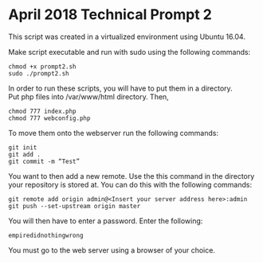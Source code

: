# April 2018 Technical Prompt 2

This script was created in a virtualized environment using Ubuntu 16.04.

Make script executable and run with sudo using the following commands:  

    chmod +x prompt2.sh  
    sudo ./prompt2.sh

In order to run these scripts, you will have to put them in a directory.  
Put php files into /var/www/html directory. Then,
    
    chmod 777 index.php
    chmod 777 webconfig.php 

To move them onto the webserver run the following commands:  

    git init  
    git add .  
    git commit -m “Test”

You want to then add a new remote. Use the this command in the directory your repository is stored at. You can do this with the following commands:
 
    git remote add origin admin@<Insert your server address here>:admin  
    git push --set-upstream origin master  
  
You will then have to enter a password. Enter the following: 

    empiredidnothingwrong  
  
You must go to the web server using a browser of your choice.  
